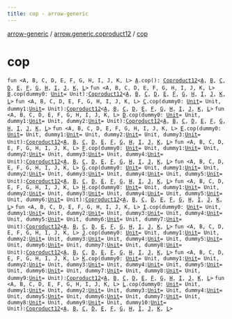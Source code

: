 ```yaml
---
title: cop - arrow-generic
---
```


[arrow-generic](../index.html) / [arrow.generic.coproduct12](index.html) / [cop](./cop.html)

# cop

`fun <A, B, C, D, E, F, G, H, I, J, K, L> `[`A`](cop.html#A)`.cop(): `[`Coproduct12`](-coproduct12.html)`<`[`A`](cop.html#A)`, `[`B`](cop.html#B)`, `[`C`](cop.html#C)`, `[`D`](cop.html#D)`, `[`E`](cop.html#E)`, `[`F`](cop.html#F)`, `[`G`](cop.html#G)`, `[`H`](cop.html#H)`, `[`I`](cop.html#I)`, `[`J`](cop.html#J)`, `[`K`](cop.html#K)`, `[`L`](cop.html#L)`>`
`fun <A, B, C, D, E, F, G, H, I, J, K, L> `[`B`](cop.html#B)`.cop(dummy0: `[`Unit`](https://kotlinlang.org/api/latest/jvm/stdlib/kotlin/-unit/index.html)` = Unit): `[`Coproduct12`](-coproduct12.html)`<`[`A`](cop.html#A)`, `[`B`](cop.html#B)`, `[`C`](cop.html#C)`, `[`D`](cop.html#D)`, `[`E`](cop.html#E)`, `[`F`](cop.html#F)`, `[`G`](cop.html#G)`, `[`H`](cop.html#H)`, `[`I`](cop.html#I)`, `[`J`](cop.html#J)`, `[`K`](cop.html#K)`, `[`L`](cop.html#L)`>`
`fun <A, B, C, D, E, F, G, H, I, J, K, L> `[`C`](cop.html#C)`.cop(dummy0: `[`Unit`](https://kotlinlang.org/api/latest/jvm/stdlib/kotlin/-unit/index.html)` = Unit, dummy1: `[`Unit`](https://kotlinlang.org/api/latest/jvm/stdlib/kotlin/-unit/index.html)` = Unit): `[`Coproduct12`](-coproduct12.html)`<`[`A`](cop.html#A)`, `[`B`](cop.html#B)`, `[`C`](cop.html#C)`, `[`D`](cop.html#D)`, `[`E`](cop.html#E)`, `[`F`](cop.html#F)`, `[`G`](cop.html#G)`, `[`H`](cop.html#H)`, `[`I`](cop.html#I)`, `[`J`](cop.html#J)`, `[`K`](cop.html#K)`, `[`L`](cop.html#L)`>`
`fun <A, B, C, D, E, F, G, H, I, J, K, L> `[`D`](cop.html#D)`.cop(dummy0: `[`Unit`](https://kotlinlang.org/api/latest/jvm/stdlib/kotlin/-unit/index.html)` = Unit, dummy1: `[`Unit`](https://kotlinlang.org/api/latest/jvm/stdlib/kotlin/-unit/index.html)` = Unit, dummy2: `[`Unit`](https://kotlinlang.org/api/latest/jvm/stdlib/kotlin/-unit/index.html)` = Unit): `[`Coproduct12`](-coproduct12.html)`<`[`A`](cop.html#A)`, `[`B`](cop.html#B)`, `[`C`](cop.html#C)`, `[`D`](cop.html#D)`, `[`E`](cop.html#E)`, `[`F`](cop.html#F)`, `[`G`](cop.html#G)`, `[`H`](cop.html#H)`, `[`I`](cop.html#I)`, `[`J`](cop.html#J)`, `[`K`](cop.html#K)`, `[`L`](cop.html#L)`>`
`fun <A, B, C, D, E, F, G, H, I, J, K, L> `[`E`](cop.html#E)`.cop(dummy0: `[`Unit`](https://kotlinlang.org/api/latest/jvm/stdlib/kotlin/-unit/index.html)` = Unit, dummy1: `[`Unit`](https://kotlinlang.org/api/latest/jvm/stdlib/kotlin/-unit/index.html)` = Unit, dummy2: `[`Unit`](https://kotlinlang.org/api/latest/jvm/stdlib/kotlin/-unit/index.html)` = Unit, dummy3: `[`Unit`](https://kotlinlang.org/api/latest/jvm/stdlib/kotlin/-unit/index.html)` = Unit): `[`Coproduct12`](-coproduct12.html)`<`[`A`](cop.html#A)`, `[`B`](cop.html#B)`, `[`C`](cop.html#C)`, `[`D`](cop.html#D)`, `[`E`](cop.html#E)`, `[`F`](cop.html#F)`, `[`G`](cop.html#G)`, `[`H`](cop.html#H)`, `[`I`](cop.html#I)`, `[`J`](cop.html#J)`, `[`K`](cop.html#K)`, `[`L`](cop.html#L)`>`
`fun <A, B, C, D, E, F, G, H, I, J, K, L> `[`F`](cop.html#F)`.cop(dummy0: `[`Unit`](https://kotlinlang.org/api/latest/jvm/stdlib/kotlin/-unit/index.html)` = Unit, dummy1: `[`Unit`](https://kotlinlang.org/api/latest/jvm/stdlib/kotlin/-unit/index.html)` = Unit, dummy2: `[`Unit`](https://kotlinlang.org/api/latest/jvm/stdlib/kotlin/-unit/index.html)` = Unit, dummy3: `[`Unit`](https://kotlinlang.org/api/latest/jvm/stdlib/kotlin/-unit/index.html)` = Unit, dummy4: `[`Unit`](https://kotlinlang.org/api/latest/jvm/stdlib/kotlin/-unit/index.html)` = Unit): `[`Coproduct12`](-coproduct12.html)`<`[`A`](cop.html#A)`, `[`B`](cop.html#B)`, `[`C`](cop.html#C)`, `[`D`](cop.html#D)`, `[`E`](cop.html#E)`, `[`F`](cop.html#F)`, `[`G`](cop.html#G)`, `[`H`](cop.html#H)`, `[`I`](cop.html#I)`, `[`J`](cop.html#J)`, `[`K`](cop.html#K)`, `[`L`](cop.html#L)`>`
`fun <A, B, C, D, E, F, G, H, I, J, K, L> `[`G`](cop.html#G)`.cop(dummy0: `[`Unit`](https://kotlinlang.org/api/latest/jvm/stdlib/kotlin/-unit/index.html)` = Unit, dummy1: `[`Unit`](https://kotlinlang.org/api/latest/jvm/stdlib/kotlin/-unit/index.html)` = Unit, dummy2: `[`Unit`](https://kotlinlang.org/api/latest/jvm/stdlib/kotlin/-unit/index.html)` = Unit, dummy3: `[`Unit`](https://kotlinlang.org/api/latest/jvm/stdlib/kotlin/-unit/index.html)` = Unit, dummy4: `[`Unit`](https://kotlinlang.org/api/latest/jvm/stdlib/kotlin/-unit/index.html)` = Unit, dummy5: `[`Unit`](https://kotlinlang.org/api/latest/jvm/stdlib/kotlin/-unit/index.html)` = Unit): `[`Coproduct12`](-coproduct12.html)`<`[`A`](cop.html#A)`, `[`B`](cop.html#B)`, `[`C`](cop.html#C)`, `[`D`](cop.html#D)`, `[`E`](cop.html#E)`, `[`F`](cop.html#F)`, `[`G`](cop.html#G)`, `[`H`](cop.html#H)`, `[`I`](cop.html#I)`, `[`J`](cop.html#J)`, `[`K`](cop.html#K)`, `[`L`](cop.html#L)`>`
`fun <A, B, C, D, E, F, G, H, I, J, K, L> `[`H`](cop.html#H)`.cop(dummy0: `[`Unit`](https://kotlinlang.org/api/latest/jvm/stdlib/kotlin/-unit/index.html)` = Unit, dummy1: `[`Unit`](https://kotlinlang.org/api/latest/jvm/stdlib/kotlin/-unit/index.html)` = Unit, dummy2: `[`Unit`](https://kotlinlang.org/api/latest/jvm/stdlib/kotlin/-unit/index.html)` = Unit, dummy3: `[`Unit`](https://kotlinlang.org/api/latest/jvm/stdlib/kotlin/-unit/index.html)` = Unit, dummy4: `[`Unit`](https://kotlinlang.org/api/latest/jvm/stdlib/kotlin/-unit/index.html)` = Unit, dummy5: `[`Unit`](https://kotlinlang.org/api/latest/jvm/stdlib/kotlin/-unit/index.html)` = Unit, dummy6: `[`Unit`](https://kotlinlang.org/api/latest/jvm/stdlib/kotlin/-unit/index.html)` = Unit): `[`Coproduct12`](-coproduct12.html)`<`[`A`](cop.html#A)`, `[`B`](cop.html#B)`, `[`C`](cop.html#C)`, `[`D`](cop.html#D)`, `[`E`](cop.html#E)`, `[`F`](cop.html#F)`, `[`G`](cop.html#G)`, `[`H`](cop.html#H)`, `[`I`](cop.html#I)`, `[`J`](cop.html#J)`, `[`K`](cop.html#K)`, `[`L`](cop.html#L)`>`
`fun <A, B, C, D, E, F, G, H, I, J, K, L> `[`I`](cop.html#I)`.cop(dummy0: `[`Unit`](https://kotlinlang.org/api/latest/jvm/stdlib/kotlin/-unit/index.html)` = Unit, dummy1: `[`Unit`](https://kotlinlang.org/api/latest/jvm/stdlib/kotlin/-unit/index.html)` = Unit, dummy2: `[`Unit`](https://kotlinlang.org/api/latest/jvm/stdlib/kotlin/-unit/index.html)` = Unit, dummy3: `[`Unit`](https://kotlinlang.org/api/latest/jvm/stdlib/kotlin/-unit/index.html)` = Unit, dummy4: `[`Unit`](https://kotlinlang.org/api/latest/jvm/stdlib/kotlin/-unit/index.html)` = Unit, dummy5: `[`Unit`](https://kotlinlang.org/api/latest/jvm/stdlib/kotlin/-unit/index.html)` = Unit, dummy6: `[`Unit`](https://kotlinlang.org/api/latest/jvm/stdlib/kotlin/-unit/index.html)` = Unit, dummy7: `[`Unit`](https://kotlinlang.org/api/latest/jvm/stdlib/kotlin/-unit/index.html)` = Unit): `[`Coproduct12`](-coproduct12.html)`<`[`A`](cop.html#A)`, `[`B`](cop.html#B)`, `[`C`](cop.html#C)`, `[`D`](cop.html#D)`, `[`E`](cop.html#E)`, `[`F`](cop.html#F)`, `[`G`](cop.html#G)`, `[`H`](cop.html#H)`, `[`I`](cop.html#I)`, `[`J`](cop.html#J)`, `[`K`](cop.html#K)`, `[`L`](cop.html#L)`>`
`fun <A, B, C, D, E, F, G, H, I, J, K, L> `[`J`](cop.html#J)`.cop(dummy0: `[`Unit`](https://kotlinlang.org/api/latest/jvm/stdlib/kotlin/-unit/index.html)` = Unit, dummy1: `[`Unit`](https://kotlinlang.org/api/latest/jvm/stdlib/kotlin/-unit/index.html)` = Unit, dummy2: `[`Unit`](https://kotlinlang.org/api/latest/jvm/stdlib/kotlin/-unit/index.html)` = Unit, dummy3: `[`Unit`](https://kotlinlang.org/api/latest/jvm/stdlib/kotlin/-unit/index.html)` = Unit, dummy4: `[`Unit`](https://kotlinlang.org/api/latest/jvm/stdlib/kotlin/-unit/index.html)` = Unit, dummy5: `[`Unit`](https://kotlinlang.org/api/latest/jvm/stdlib/kotlin/-unit/index.html)` = Unit, dummy6: `[`Unit`](https://kotlinlang.org/api/latest/jvm/stdlib/kotlin/-unit/index.html)` = Unit, dummy7: `[`Unit`](https://kotlinlang.org/api/latest/jvm/stdlib/kotlin/-unit/index.html)` = Unit, dummy8: `[`Unit`](https://kotlinlang.org/api/latest/jvm/stdlib/kotlin/-unit/index.html)` = Unit): `[`Coproduct12`](-coproduct12.html)`<`[`A`](cop.html#A)`, `[`B`](cop.html#B)`, `[`C`](cop.html#C)`, `[`D`](cop.html#D)`, `[`E`](cop.html#E)`, `[`F`](cop.html#F)`, `[`G`](cop.html#G)`, `[`H`](cop.html#H)`, `[`I`](cop.html#I)`, `[`J`](cop.html#J)`, `[`K`](cop.html#K)`, `[`L`](cop.html#L)`>`
`fun <A, B, C, D, E, F, G, H, I, J, K, L> `[`K`](cop.html#K)`.cop(dummy0: `[`Unit`](https://kotlinlang.org/api/latest/jvm/stdlib/kotlin/-unit/index.html)` = Unit, dummy1: `[`Unit`](https://kotlinlang.org/api/latest/jvm/stdlib/kotlin/-unit/index.html)` = Unit, dummy2: `[`Unit`](https://kotlinlang.org/api/latest/jvm/stdlib/kotlin/-unit/index.html)` = Unit, dummy3: `[`Unit`](https://kotlinlang.org/api/latest/jvm/stdlib/kotlin/-unit/index.html)` = Unit, dummy4: `[`Unit`](https://kotlinlang.org/api/latest/jvm/stdlib/kotlin/-unit/index.html)` = Unit, dummy5: `[`Unit`](https://kotlinlang.org/api/latest/jvm/stdlib/kotlin/-unit/index.html)` = Unit, dummy6: `[`Unit`](https://kotlinlang.org/api/latest/jvm/stdlib/kotlin/-unit/index.html)` = Unit, dummy7: `[`Unit`](https://kotlinlang.org/api/latest/jvm/stdlib/kotlin/-unit/index.html)` = Unit, dummy8: `[`Unit`](https://kotlinlang.org/api/latest/jvm/stdlib/kotlin/-unit/index.html)` = Unit, dummy9: `[`Unit`](https://kotlinlang.org/api/latest/jvm/stdlib/kotlin/-unit/index.html)` = Unit): `[`Coproduct12`](-coproduct12.html)`<`[`A`](cop.html#A)`, `[`B`](cop.html#B)`, `[`C`](cop.html#C)`, `[`D`](cop.html#D)`, `[`E`](cop.html#E)`, `[`F`](cop.html#F)`, `[`G`](cop.html#G)`, `[`H`](cop.html#H)`, `[`I`](cop.html#I)`, `[`J`](cop.html#J)`, `[`K`](cop.html#K)`, `[`L`](cop.html#L)`>`
`fun <A, B, C, D, E, F, G, H, I, J, K, L> `[`L`](cop.html#L)`.cop(dummy0: `[`Unit`](https://kotlinlang.org/api/latest/jvm/stdlib/kotlin/-unit/index.html)` = Unit, dummy1: `[`Unit`](https://kotlinlang.org/api/latest/jvm/stdlib/kotlin/-unit/index.html)` = Unit, dummy2: `[`Unit`](https://kotlinlang.org/api/latest/jvm/stdlib/kotlin/-unit/index.html)` = Unit, dummy3: `[`Unit`](https://kotlinlang.org/api/latest/jvm/stdlib/kotlin/-unit/index.html)` = Unit, dummy4: `[`Unit`](https://kotlinlang.org/api/latest/jvm/stdlib/kotlin/-unit/index.html)` = Unit, dummy5: `[`Unit`](https://kotlinlang.org/api/latest/jvm/stdlib/kotlin/-unit/index.html)` = Unit, dummy6: `[`Unit`](https://kotlinlang.org/api/latest/jvm/stdlib/kotlin/-unit/index.html)` = Unit, dummy7: `[`Unit`](https://kotlinlang.org/api/latest/jvm/stdlib/kotlin/-unit/index.html)` = Unit, dummy8: `[`Unit`](https://kotlinlang.org/api/latest/jvm/stdlib/kotlin/-unit/index.html)` = Unit, dummy9: `[`Unit`](https://kotlinlang.org/api/latest/jvm/stdlib/kotlin/-unit/index.html)` = Unit, dummy10: `[`Unit`](https://kotlinlang.org/api/latest/jvm/stdlib/kotlin/-unit/index.html)` = Unit): `[`Coproduct12`](-coproduct12.html)`<`[`A`](cop.html#A)`, `[`B`](cop.html#B)`, `[`C`](cop.html#C)`, `[`D`](cop.html#D)`, `[`E`](cop.html#E)`, `[`F`](cop.html#F)`, `[`G`](cop.html#G)`, `[`H`](cop.html#H)`, `[`I`](cop.html#I)`, `[`J`](cop.html#J)`, `[`K`](cop.html#K)`, `[`L`](cop.html#L)`>`
